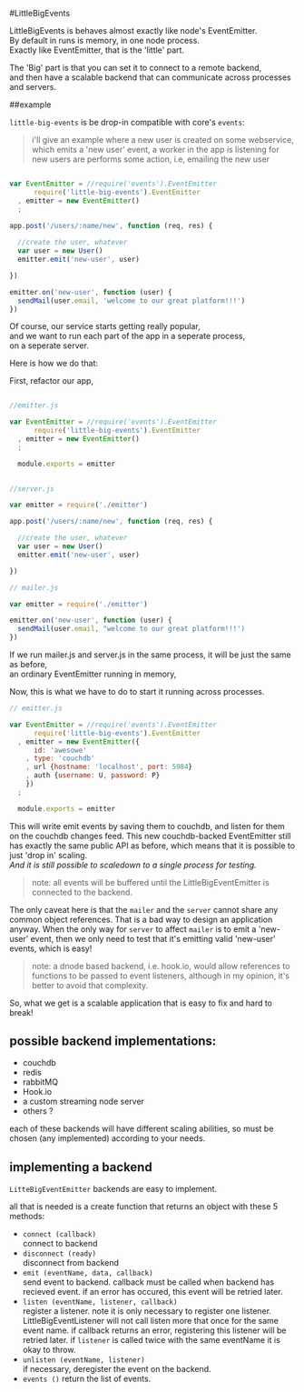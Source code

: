 #LittleBigEvents

LittleBigEvents is behaves almost exactly like node's EventEmitter.  
By default in runs is memory, in one node process.  
Exactly like EventEmitter, that is the 'little' part.  

The 'Big' part is that you can set it to connect to a remote backend,   
and then have a scalable backend that can communicate across processes and servers.

##example

`little-big-events` is be drop-in compatible with core's `events`:

>i'll give an example where a new user is created on some webservice,  
>which emits a 'new user' event, a worker in the app is listening for  
>new users are performs some action, i.e, emailing the new user

``` js

var EventEmitter = //require('events').EventEmitter
      require('little-big-events').EventEmitter 
  , emitter = new EventEmitter()
  ;
  
app.post('/users/:name/new', function (req, res) {

  //create the user, whatever
  var user = new User() 
  emitter.emit('new-user', user)

})

emitter.on('new-user', function (user) {
  sendMail(user.email, 'welcome to our great platform!!!')
})

```

Of course, our service starts getting really popular,  
and we want to run each part of the app in a seperate process,  
on a seperate server.  

Here is how we do that:

First, refactor our app,

``` js

//emitter.js

var EventEmitter = //require('events').EventEmitter
      require('little-big-events').EventEmitter 
  , emitter = new EventEmitter()
  ;

  module.exports = emitter
  
```

``` js
//server.js

var emitter = require('./emitter')

app.post('/users/:name/new', function (req, res) {

  //create the user, whatever
  var user = new User() 
  emitter.emit('new-user', user)

})

```

``` js
// mailer.js

var emitter = require('./emitter')

emitter.on('new-user', function (user) {
  sendMail(user.email, "welcome to our great platform!!!')
})

```

If we run mailer.js and server.js in the same process, 
it will be just the same as before,  
an ordinary EventEmitter running in memory,  

Now, this is what we have to do to start it running across processes.

``` js
// emitter.js

var EventEmitter = //require('events').EventEmitter
      require('little-big-events').EventEmitter 
  , emitter = new EventEmitter({
      id: 'awesowe'
    , type: 'couchdb'
    , url {hostname: 'localhost', port: 5984} 
    , auth {username: U, password: P}
    })
  ;

  module.exports = emitter

```

This will write emit events by saving them to couchdb, and listen for them on the couchdb changes feed.
This new couchdb-backed EventEmitter still has exactly the same public API as before, which means that it is possible to just 'drop in' scaling.  
<em>And it is still possible to scaledown to a single process for testing.</em>

>note: all events will be buffered until the LittleBigEventEmitter is connected to the backend.

The only caveat here is that the `mailer` and the `server` cannot share any common object references.
That is a bad way to design an application anyway. When the only way for `server` to affect `mailer`
is to emit a 'new-user' event, then we only need to test that it's emitting valid 'new-user' events, which is easy!

>note: a dnode based backend, i.e. hook.io, would allow references to functions to be passed to event listeners, although in my opinion, it's better to avoid that complexity.

So, what we get is a scalable application that is easy to fix and hard to break!

## possible backend implementations:

  * couchdb
  * redis
  * rabbitMQ
  * Hook.io
  * a custom streaming node server
  * others ?

each of these backends will have different scaling abilities, so must be chosen (any implemented) according to your needs.

## implementing a backend

`LitteBigEventEmitter` backends are easy to implement.

all that is needed is a create function that returns an object with these 5 methods:

  * `connect (callback)`  
  connect to backend
  * `disconnect (ready)`  
  disconnect from backend
  * `emit (eventName, data, callback)`  
  send event to backend. callback must be called when backend has recieved event.
  if an error has occured, this event will be retried later.
  * `listen (eventName, listener, callback)`  
  register a listener. note it is only necessary to register one listener.
  LittleBigEventListener will not call listen more that once for the same event name.
  if callback returns an error, registering this listener will be retried later.
  if `listener` is called twice with the same eventName it is okay to throw.
  * `unlisten (eventName, listener)`  
  if necessary, deregister the event on the backend.
  * `events ()`
  return the list of events.
